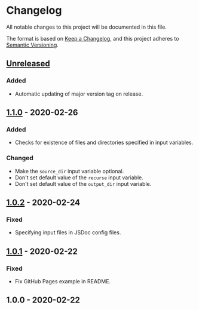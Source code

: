 # Changelog
All notable changes to this project will be documented in this file.

The format is based on [Keep a Changelog](https://keepachangelog.com/en/1.0.0/),
and this project adheres to [Semantic Versioning](https://semver.org).

## [Unreleased]
### Added
- Automatic updating of major version tag on release.

## [1.1.0] - 2020-02-26
### Added
- Checks for existence of files and directories specified in input variables.

### Changed
- Make the `source_dir` input variable optional.
- Don't set default value of the `recurse` input variable.
- Don't set default value of the `output_dir` input variable.

## [1.0.2] - 2020-02-24
### Fixed
- Specifying input files in JSDoc config files.

## [1.0.1] - 2020-02-22
### Fixed
- Fix GitHub Pages example in README.

## 1.0.0 - 2020-02-22

[Unreleased]: https://github.com/andstor/jsdoc-action/compare/v1.1.0...HEAD
[1.1.0]: https://github.com/andstor/jsdoc-action/compare/v1.0.2...v1.1.0
[1.0.2]: https://github.com/andstor/jsdoc-action/compare/v1.0.1...v1.0.2
[1.0.1]: https://github.com/andstor/jsdoc-action/compare/v1.0.0...v1.0.1
